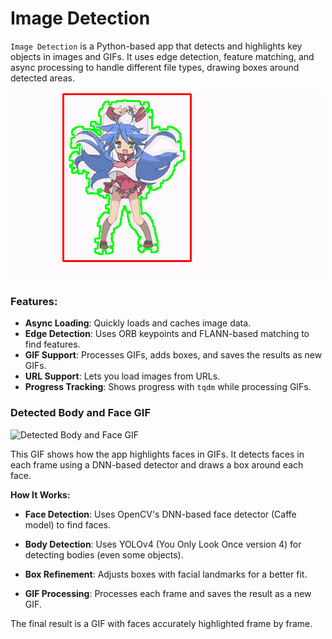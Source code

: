 # Image Detection

`Image Detection` is a Python-based app that detects and highlights key objects in images and GIFs. It uses edge detection, feature matching, and async processing to handle different file types, drawing boxes around detected areas.

![Detected GIF](Testing/images/detected.gif)

### Features:
- **Async Loading**: Quickly loads and caches image data.
- **Edge Detection**: Uses ORB keypoints and FLANN-based matching to find features.
- **GIF Support**: Processes GIFs, adds boxes, and saves the results as new GIFs.
- **URL Support**: Lets you load images from URLs.
- **Progress Tracking**: Shows progress with `tqdm` while processing GIFs.

### Detected Body and Face GIF

![Detected Body and Face GIF](Testing/images/processed_media.gif)

This GIF shows how the app highlights faces in GIFs. It detects faces in each frame using a DNN-based detector and draws a box around each face.

**How It Works:**
- **Face Detection**: Uses OpenCV's DNN-based face detector (Caffe model) to find faces.
- **Body Detection**: Uses YOLOv4 (You Only Look Once version 4) for detecting bodies (even some objects).

- **Box Refinement**: Adjusts boxes with facial landmarks for a better fit.
- **GIF Processing**: Processes each frame and saves the result as a new GIF.

The final result is a GIF with faces accurately highlighted frame by frame.

